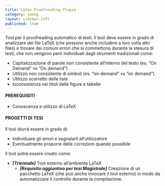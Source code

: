 ```yaml
---
title: Latex Proofreading Plugin
category: sweng
layout: sidebar-left
published: true
---
```

Tool per il proofreading automatico di testi. Il tool deve essere in grado di 
analizzare dei file LaTeX (che possono anche includere a loro volta altri 
files) e trovare dei comuni errori che si commettono durante la stesura di 
testi, che non vengono però individuati dagli strumenti tradizionali come:

* Capitalizzazione di parole non consistente all’interno del testo 
  (es. “On Demand” vs “On demand”)
* Utilizzo non consistente di simboli (es. “on-demand” vs “on demand”)
* Utilizzo scorretto delle liste
* Inconsistenza nei titoli delle figure e tabelle


#### PREREQUISITI
* Conoscenza e utilizzo di LaTeX


#### PROGETTI DI TESI
Il tool dovrà essere in grado di:

* Individuare gli errori e segnalarli all’utilizzatore
* Eventualmente proporre delle correzioni quando possibile

Il tool potrà essere creato come:

* **_[Triennale]_** Tool esterno all’ambiente LaTeX
  * **_[Requisito aggiuntivo per tesi Magistrale]_** Creazione di un pacchetto LaTeX 
    (che può anche invocare il tool esterno) in modo da automatizzare 
    il controllo durante la compilazione.

